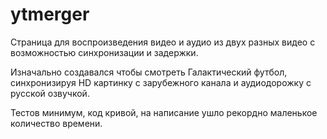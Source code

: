 # ytmerger
Страница для воспроизведения видео и аудио из двух разных видео с возможностью синхронизации и задержки.

Изначально создавался чтобы смотреть Галактический футбол, синхронизируя HD картинку с зарубежного канала и аудиодорожку с русской озвучкой.

Тестов минимум, код кривой, на написание ушло рекордно маленькое количество времени.
